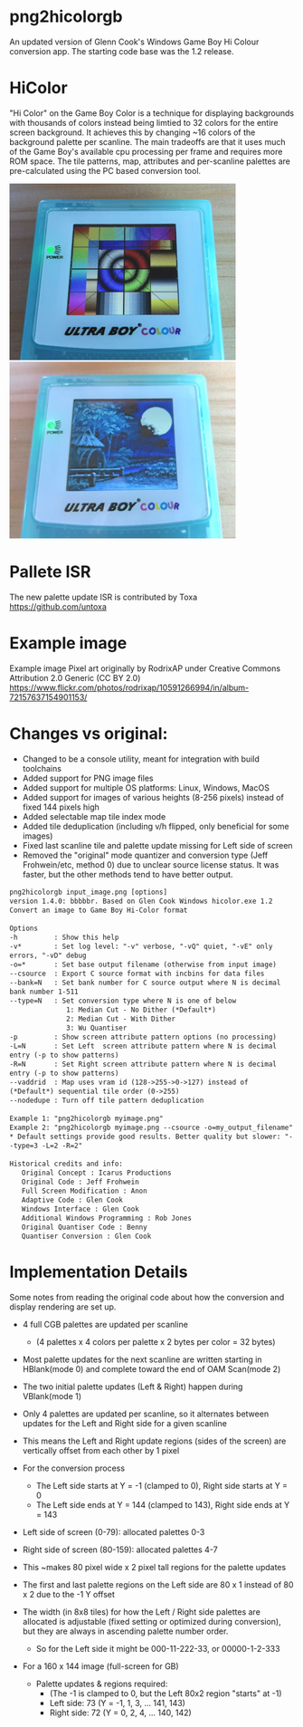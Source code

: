 # png2hicolorgb
An updated version of Glenn Cook's Windows Game Boy Hi Colour conversion app. The starting code base was the 1.2 release.

# HiColor 
"Hi Color" on the Game Boy Color is a technique for displaying backgrounds with thousands of colors instead being limtied to 32 colors for the entire screen background. It achieves this by changing ~16 colors of the background palette per scanline. The main tradeoffs are that it uses much of the Game Boy's available cpu processing per frame and requires more ROM space. The tile patterns, map, attributes and per-scanline palettes are pre-calculated using the PC based conversion tool.

![Hi Color example image on a Game Boy Color](/info/gbc_hicolor_test_pattern.jpg)
![Hi Color test pattern on a Game Boy Color](/info/gbc_hicolor_example_image.jpg)

# Pallete ISR
The new palette update ISR is contributed by Toxa
https://github.com/untoxa

# Example image
Example image Pixel art originally by RodrixAP under Creative Commons Attribution 2.0 Generic (CC BY 2.0)
https://www.flickr.com/photos/rodrixap/10591266994/in/album-72157637154901153/


# Changes vs original:
- Changed to be a console utility, meant for integration with build toolchains
- Added support for PNG image files
- Added support for multiple OS platforms: Linux, Windows, MacOS
- Added support for images of various heights (8-256 pixels) instead of fixed 144 pixels high
- Added selectable map tile index mode
- Added tile deduplication (including v/h flipped, only beneficial for some images)
- Fixed last scanline tile and palette update missing for Left side of screen
- Removed the "original" mode quantizer and conversion type (Jeff Frohwein/etc, method 0) due to unclear source license status. It was faster, but the other methods tend to have better output.

```
png2hicolorgb input_image.png [options]
version 1.4.0: bbbbbr. Based on Glen Cook Windows hicolor.exe 1.2
Convert an image to Game Boy Hi-Color format

Options
-h         : Show this help
-v*        : Set log level: "-v" verbose, "-vQ" quiet, "-vE" only errors, "-vD" debug
-o=*       : Set base output filename (otherwise from input image)
--csource  : Export C source format with incbins for data files
--bank=N   : Set bank number for C source output where N is decimal bank number 1-511
--type=N   : Set conversion type where N is one of below 
              1: Median Cut - No Dither (*Default*)
              2: Median Cut - With Dither
              3: Wu Quantiser
-p         : Show screen attribute pattern options (no processing)
-L=N       : Set Left  screen attribute pattern where N is decimal entry (-p to show patterns)
-R=N       : Set Right screen attribute pattern where N is decimal entry (-p to show patterns)
--vaddrid  : Map uses vram id (128->255->0->127) instead of (*Default*) sequential tile order (0->255)
--nodedupe : Turn off tile pattern deduplication

Example 1: "png2hicolorgb myimage.png"
Example 2: "png2hicolorgb myimage.png --csource -o=my_output_filename"
* Default settings provide good results. Better quality but slower: "--type=3 -L=2 -R=2"

Historical credits and info:
   Original Concept : Icarus Productions
   Original Code : Jeff Frohwein
   Full Screen Modification : Anon
   Adaptive Code : Glen Cook
   Windows Interface : Glen Cook
   Additional Windows Programming : Rob Jones
   Original Quantiser Code : Benny
   Quantiser Conversion : Glen Cook
```

# Implementation Details
Some notes from reading the original code about how the conversion and display rendering are set up.

- 4 full CGB palettes are updated per scanline
  - (4 palettes x 4 colors per palette x 2 bytes per color = 32 bytes)
- Most palette updates for the next scanline are written starting in HBlank(mode 0) and complete toward the end of OAM Scan(mode 2)
- The two initial palette updates (Left & Right) happen during VBlank(mode 1)

- Only 4 palettes are updated per scanline, so it alternates between updates for the Left and Right side for a given scanline
- This means the Left and Right update regions (sides of the screen) are vertically offset from each other by 1 pixel
- For the conversion process
  - The Left side starts at Y = -1 (clamped to 0), Right side starts at Y = 0
  - The Left side ends at Y = 144 (clamped to 143), Right side ends at Y = 143

- Left side of screen (0-79): allocated palettes 0-3
- Right side of screen (80-159): allocated palettes 4-7
- This ~makes 80 pixel wide x 2 pixel tall regions for the palette updates
- The first and last palette regions on the Left side are 80 x 1 instead of 80 x 2 due to the -1 Y offset
- The width (in 8x8 tiles) for how the Left / Right side palettes are allocated is adjustable (fixed setting or optimized during conversion), but they are always in ascending palette number order.
  - So for the Left side it might be 000-11-222-33, or 00000-1-2-333

- For a 160 x 144 image (full-screen for GB)
  - Palette updates & regions required:
    - (The -1 is clamped to 0, but the Left 80x2 region "starts" at -1)
    - Left side:  73 (Y = -1, 1, 3, ... 141, 143)
    - Right side: 72 (Y =  0, 2, 4, ... 140, 142)


